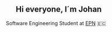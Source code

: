 <h2 align="center">
  <img src="https://media.giphy.com/media/hvRJCLFzcasrR4ia7z/giphy.gif" width="10px">
Hi everyone, I´m Johan
</h2>

<p align="center">
  Software Engineering Student at <a href="https://www.epn.edu.ec/">EPN<a/> 🇪🇨
</p>
